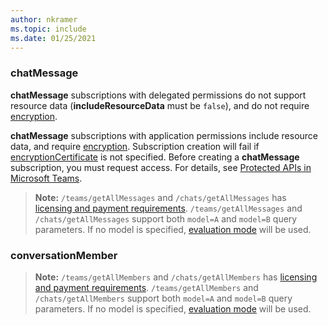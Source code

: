 ```yaml
---
author: nkramer
ms.topic: include
ms.date: 01/25/2021
---
```


<!-- markdownlint-disable MD041-->

### chatMessage

**chatMessage** subscriptions with delegated permissions do not support resource data (**includeResourceData** must be `false`), and do not require [encryption](/graph/webhooks-with-resource-data).

**chatMessage** subscriptions with application permissions include resource data, and require [encryption](/graph/webhooks-with-resource-data). Subscription creation will fail if [encryptionCertificate](/graph/api/resources/subscription) is not specified. Before creating a **chatMessage** subscription, you must request access. For details, see [Protected APIs in Microsoft Teams](/graph/teams-protected-apis). 

> **Note:** 
>`/teams/getAllMessages` and `/chats/getAllMessages` has [licensing and payment requirements](https://aka.ms/teams-changenotification-licenses).
> `/teams/getAllMessages` and `/chats/getAllMessages` support both `model=A` and `model=B` query parameters.
> If no model is specified, [evaluation mode](https://aka.ms/teams-changenotification-licenses#evaluation_mode_default_requirements) will be used.

### conversationMember

> **Note:** 
>`/teams/getAllMembers` and `/chats/getAllMembers` has [licensing and payment requirements](https://aka.ms/teams-changenotification-licenses).
> `/teams/getAllMembers` and `/chats/getAllMembers` support both `model=A` and `model=B` query parameters.
> If no model is specified, [evaluation mode](https://aka.ms/teams-changenotification-licenses#evaluation_mode_default_requirements) will be used.
